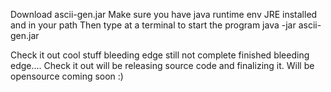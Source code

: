 
Download ascii-gen.jar
Make sure you have java runtime env JRE installed and in your path 
Then type at a terminal to start the program
java -jar ascii-gen.jar

Check it out cool stuff bleeding edge still not complete finished bleeding edge....
Check it out will be releasing source code and finalizing it. 
Will be opensource coming soon :)


